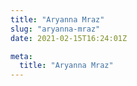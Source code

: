 ```yaml
---
title: "Aryanna Mraz"
slug: "aryanna-mraz"
date: 2021-02-15T16:24:01Z

meta:
  title: "Aryanna Mraz"
---
```


